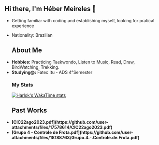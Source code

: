 
## Hi there, I'm Héber Meireles 👋


- Getting familiar with coding and establishing myself, looking for pratical experience
- Nationality: Brazilian 



  ## About Me
    <li>
      <b>Hobbies:</b> Practicing Taekwondo, Listen to Music, Read, Draw, BirdWatching, Trekking.
    </li>
    <li>
      <b>Studying@:</b>  Fatec Itu - ADS 4°Semester
    </li>
    


    
    ### My Stats
    [![Harlok's WakaTime stats](https://github-readme-stats.vercel.app/api/wakatime?username=Martins05&theme=dark&layout=compact&langs_count=5)](https://github.com/Martins-readme-stats)
    
   
    </div>

    ## Past Works
    <li>
      <b>[CIC22ago2023.pdf](https://github.com/user-attachments/files/17578614/CIC22ago2023.pdf)</b>
    </li>
    <li>
      <b>[Grupo 4 - Controle de Frota.pdf](https://github.com/user-attachments/files/18188763/Grupo.4.-.Controle.de.Frota.pdf)</b>
    </li>

<br>

